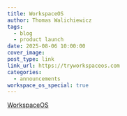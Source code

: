 ```yaml
---
title: WorkspaceOS
author: Thomas Walichiewicz
tags:
  - blog
  - product launch
date: 2025-08-06 10:00:00
cover_image:
post_type: link
link_url: https://tryworkspaceos.com
categories:
  - announcements
workspace_os_special: true
---
```


<style>
#post-WorkspaceOS .post-content {
  position: relative;
  overflow: hidden;
}

#post-WorkspaceOS .post-content::before {
  content: '';
  position: absolute;
  top: 0;
  left: 0;
  right: 0;
  bottom: 0;
  background: linear-gradient(135deg, #667eea 0%, #764ba2 100%);
  opacity: 0.05;
  z-index: -1;
}

#post-WorkspaceOS .post-content a {
  display: inline-block;
  font-size: 1.2em;
  font-weight: 500;
  color: #4a5568;
  text-decoration: none;
  padding: 12px 0;
  position: relative;
  transition: all 0.3s ease;
}

#post-WorkspaceOS .post-content a:hover {
  color: #667eea;
  transform: translateY(-1px);
}

#post-WorkspaceOS .post-content a::after {
  content: '';
  position: absolute;
  bottom: 8px;
  left: 0;
  right: 0;
  height: 1px;
  background: linear-gradient(90deg, #667eea, #764ba2);
  transform: scaleX(0);
  transition: transform 0.3s ease;
}

#post-WorkspaceOS .post-content a:hover::after {
  transform: scaleX(1);
}

@media (prefers-color-scheme: dark) {
  #post-WorkspaceOS .post-content a {
    color: #e2e8f0;
  }
  #post-WorkspaceOS .post-content a:hover {
    color: #90cdf4;
  }
}
</style>

[WorkspaceOS](https://tryworkspaceos.com)
